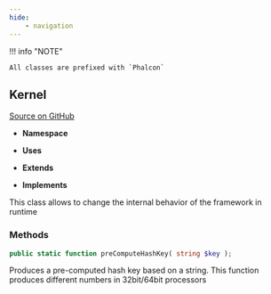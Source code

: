 ```yaml
---
hide:
    - navigation
---
```


!!! info "NOTE"

    All classes are prefixed with `Phalcon`

## Kernel

[Source on GitHub](https://github.com/phalcon/cphalcon/blob/4.2.x/phalcon/Kernel.zep)


-   __Namespace__


-   __Uses__


-   __Extends__


-   __Implements__

This class allows to change the internal behavior of the framework in runtime


### Methods

```php
public static function preComputeHashKey( string $key );
```
Produces a pre-computed hash key based on a string. This function
produces different numbers in 32bit/64bit processors

